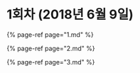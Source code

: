 # 1회차 \(2018년 6월 9일\)

{% page-ref page="1.md" %}

{% page-ref page="2.md" %}

{% page-ref page="3.md" %}
